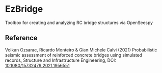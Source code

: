 # EzBridge
Toolbox for creating and analyzing RC bridge structures via OpenSeespy

## Reference
Volkan Ozsarac, Ricardo Monteiro & Gian Michele Calvi (2021) Probabilistic seismic assessment of reinforced concrete bridges using simulated records, Structure and Infrastructure Engineering, DOI: [10.1080/15732479.2021.1956551](https://doi.org/10.1080/15732479.2021.1956551)